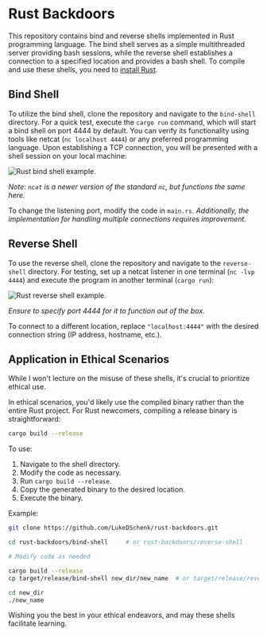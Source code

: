 # Rust Backdoors

This repository contains bind and reverse shells implemented in Rust programming language. The bind shell serves as a simple multithreaded server providing bash sessions, while the reverse shell establishes a connection to a specified location and provides a bash shell. To compile and use these shells, you need to [install Rust](https://www.rust-lang.org/tools/install).

## Bind Shell

To utilize the bind shell, clone the repository and navigate to the `bind-shell` directory. For a quick test, execute the `cargo run` command, which will start a bind shell on port 4444 by default. You can verify its functionality using tools like netcat (`nc localhost 4444`) or any preferred programming language. Upon establishing a TCP connection, you will be presented with a shell session on your local machine:

![Rust bind shell example.](https://i.imgur.com/WwkbYUd.png "Rust bind shell example.")

_Note: `ncat` is a newer version of the standard `nc`, but functions the same here._

To change the listening port, modify the code in `main.rs`. _Additionally, the implementation for handling multiple connections requires improvement._

## Reverse Shell

To use the reverse shell, clone the repository and navigate to the `reverse-shell` directory. For testing, set up a netcat listener in one terminal (`nc -lvp 4444`) and execute the program in another terminal (`cargo run`):

![Rust reverse shell example.](https://imgur.com/QxRj8dj.png "Rust reverse shell example.")

_Ensure to specify port 4444 for it to function out of the box._

To connect to a different location, replace `"localhost:4444"` with the desired connection string (IP address, hostname, etc.).

## Application in Ethical Scenarios

While I won't lecture on the misuse of these shells, it's crucial to prioritize ethical use.

In ethical scenarios, you'd likely use the compiled binary rather than the entire Rust project. For Rust newcomers, compiling a release binary is straightforward:

```bash
cargo build --release
```

To use:

1. Navigate to the shell directory.
2. Modify the code as necessary.
3. Run `cargo build --release`.
4. Copy the generated binary to the desired location.
5. Execute the binary.

Example:

```bash
git clone https://github.com/LukeDSchenk/rust-backdoors.git

cd rust-backdoors/bind-shell     # or rust-backdoors/reverse-shell

# Modify code as needed

cargo build --release
cp target/release/bind-shell new_dir/new_name  # or target/release/reverse-shell

cd new_dir
./new_name
```

Wishing you the best in your ethical endeavors, and may these shells facilitate learning.
